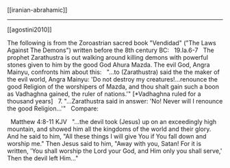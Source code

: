 [[iranian-abrahamic]]

---

[[agostini2010]]


The following is from the Zoroastrian sacred book "Vendidad" ("The Laws Against The Demons") written before the 8th century BC:
 
19.Ia.6-7
 
The prophet Zarathustra is out walking around killing demons with powerful stones given to him by the good God Ahura Mazda. The evil God, Angra Mainyu, confronts him about this:
 
"...to (Zarathustra) said the the maker of the evil world, Angra Mainyu: 'Do not destroy my creatures!...renounce the good Religion of the worshipers of Mazda, and thou shalt gain such a boon as Vadhaghna gained, the ruler of nations.'" [*Vadhaghna ruled for a thousand years]
 
7. "...Zarathustra said in answer: 'No! Never will I renounce the good Religion...'"
 
Compare:

 
Matthew 4:8-11 KJV
 
"...the devil took (Jesus) up on an exceedingly high mountain, and showed him all the kingdoms of the world and their glory. And he said to him, "All these things I will give You if You fall down and worship me." Then Jesus said to him, "Away with you, Satan! For it is written, 'You shall worship the Lord your God, and Him only you shall serve,' Then the devil left Him..."